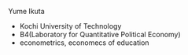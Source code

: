 Yume Ikuta

- Kochi University of Technology
- B4(Laboratory for Quantitative Political Economy)
- econometrics, economecs of education

